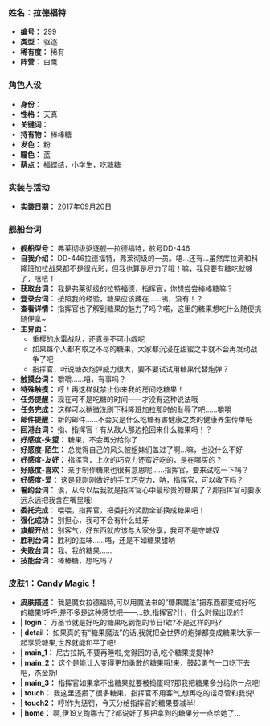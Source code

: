 ### 姓名：拉德福特
* **编号：** 299
* **类型：** 驱逐
* **稀有度：** 稀有
* **阵营：** 白鹰


### 角色人设
* **身份：** 
* **性格：** 天真
* **关键词：** 
* **持有物：** 棒棒糖
* **发色：** 粉
* **瞳色：** 蓝
* **萌点：** 福蝶结，小学生，吃糖糖


### 实装与活动
* **实装日期：** 2017年09月20日


### 舰船台词
* **舰船型号：** 弗莱彻级驱逐舰—拉德福特，舷号DD-446
* **自我介绍：** DD-446拉德福特，弗莱彻级的一员。唔…还有…虽然库拉湾和科隆班加拉战果都不是很光彩，但我也算是尽力了哦！嘛，我只要有糖吃就够了，嘻嘻！
* **获取台词：** 我是弗莱彻级的拉特福德，指挥官，你想尝尝棒棒糖嘛？
* **登录台词：** 按照我的经验，糖果应该藏在……咦，没有！？
* **查看详情：** 指挥官也了解到糖果的魅力了吗？喏，这里的糖果想吃什么随便挑随便拿~
* **主界面：**
  * 重樱的水雷战队，还真是不可小觑呢
  * 如果每个人都有取之不尽的糖果，大家都沉浸在甜蜜之中就不会再发动战争了吧
  * 指挥官，听说糖衣炮弹威力很大，要不要试试用糖果代替炮弹？
* **触摸台词：** 嚼嚼……唔，有事吗？
* **特殊触摸：** 哼！再这样就禁止你来我的房间吃糖果！
* **任务提醒：** 现在可不是吃糖的时间——才没有这种说法哦
* **任务完成：** 这样可以稍微洗刷下科隆班加拉那时的耻辱了吧……嚼嚼
* **邮件提醒：** 新的邮件……不会又是什么吃糖有害健康之类的健康养生传单吧
* **回港台词：** 指、指挥官！有从敌人那边抢回来什么糖果吗！？
* **好感度-失望：** 糖果，不会再分给你了
* **好感度-陌生：** 总觉得自己的风头被姐妹们盖过了啊…嘛，也没什么不好
* **好感度-友好：** 指挥官，上次的巧克力还蛮好吃的，是在哪买的？
* **好感度-喜欢：** 亲手制作糖果也很有意思呢……指挥官，要来试吃一下吗？
* **好感度-爱：** 这是我刚刚做好的手工巧克力，呐，指挥官，可以收下吗？
* **誓约台词：** 诶，从今以后我就是指挥官心中最珍贵的糖果了？那指挥官可要永远永远把我含在嘴里哦!
* **委托完成：** 喂喂，指挥官，把委托的奖励全部换成糖果吧！
* **强化成功：** 别担心，我可不会有什么蛀牙
* **旗舰开战：** 别客气，好东西就应该与大家分享，我可不是守糖奴
* **胜利台词：** 胜利的滋味……唔，还是不如糖果甜呐
* **失败台词：** 我、我的糖果……
* **技能台词：** 棒棒糖，想吃吗？


### 皮肤1：Candy Magic！
* **皮肤描述：** 我是魔女拉德福特,可以用魔法书的“糖果魔法”把东西都变成好吃的糖果!呼呼,差不多是这种感觉吧——…欸,指挥官?什，什么时候出现的?
* **| login：** 万圣节就是好吃的糖果吃到饱的节日!欸?不是这样的吗?
* **| detail：** 如果真的有“糖果魔法”的话,我就把全世界的炮弹都变成糖果!大家一起享受糖果,世界就能和平了吧!
* **| main_1：** 尼古拉斯,不要再睡啦,觉得困的话,吃个糖果提提神?
* **| main_2：** 这个是能让人变得更加勇敢的糖果哦!来，鼓起勇气一口吃下去吧，杰金斯!
* **| main_3：** 指挥官如果拿不出糖果就要被捣蛋吗?那我把糖果多分给你一点吧!
* **| touch：** 我这里还攒了很多糖果，指挥官不用客气,想再吃的话尽管和我说!
* **| touch2：** 哼!作为惩罚，今天分给指挥官的糖果要减半!
* **| home：** 啊,伊19又跑哪去了?都说好了要把拿到的糖果分一点给她了…
